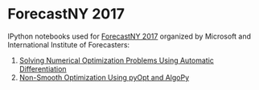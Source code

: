 # ForecastNY 2017
IPython notebooks used for [ForecastNY 2017](http://www.forecastny.com) organized by Microsoft and International Institute of Forecasters:
1. [Solving Numerical Optimization Problems Using Automatic Differentiation](https://nbviewer.jupyter.org/github/nicholashub/ForecastNY-2017/blob/master/Solving%20Optimization%20Problems%20Using%20Automatic%20Differentiation.ipynb)
2. [Non-Smooth Optimization Using pyOpt and AlgoPy](https://nbviewer.jupyter.org/github/nicholashub/ForecastNY-2017/blob/master/Non-Smooth%20Optimization%20Using%20pyOpt%20and%20AlgoPy.ipynb)
